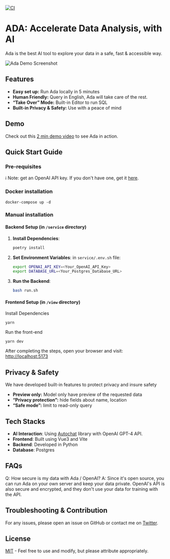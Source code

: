 [![CI](https://github.com/BenderV/ada/actions/workflows/ci.yml/badge.svg)](https://github.com/BenderV/ada/actions/workflows/ci.yml)
# ADA: Accelerate Data Analysis, with AI

Ada is the best AI tool to explore your data in a safe, fast & accessible way.

![Ada Demo Screenshot](https://github.com/BenderV/ada/assets/2799516/6b1e457c-477d-4b22-a471-915c5f8ac8b6)

## Features
* **Easy set up:** Run Ada locally in 5 minutes
* **Human Friendly:** Query in English, Ada will take care of the rest.
* **“Take Over” Mode:** Built-in Editor to run SQL
* **Built-in Privacy & Safety:** Use with a peace of mind

## Demo
Check out this [2 min demo video](https://www.youtube.com/watch?v=rh8CWB0ClOc) to see Ada in action.

## Quick Start Guide
### Pre-requisites
ℹ️ Note: get an OpenAI API key. If you don't have one, get it [here](https://www.openai.com/).

### Docker installation
```
docker-compose up -d
```

### Manual installation
#### Backend Setup (in `/service` directory)

1. **Install Dependencies**:
   ```bash
   poetry install
   ```

2. **Set Environment Variables**:
   in `service/.env.sh` file:

   ```bash
   export OPENAI_API_KEY=<Your_OpenAI_API_Key>
   export DATABASE_URL=<Your_Postgres_Database_URL>
   ```

3. **Run the Backend**:
   ```bash
   bash run.sh
   ```

#### Frontend Setup (in `/view` directory)
Install Dependencies
```
yarn
```

Run the front-end
```
yarn dev
```

After completing the steps, open your browser and visit: [http://localhost:5173](http://localhost:5173)

## Privacy & Safety
We have developed built-in features to protect privacy and insure safety
* **Preview only:** Model only have preview of the requested data
* **“Privacy protection”:** hide fields about name, location
* **“Safe mode”:** limit to read-only query

## Tech Stacks
- ****AI Interaction****: Using [Autochat](https://github.com/BenderV/autochat) library with OpenAI GPT-4 API.
- ****Frontend****: Built using Vue3 and Vite
- ****Backend****: Developed in Python
- ****Database****: Postgres

## FAQs
Q: How secure is my data with Ada / OpenAI?
A: Since it's open source, you can run Ada on your own server and keep your data private. OpenAI's API is also secure and encrypted, and they don't use your data for training with the API.

## Troubleshooting & Contribution
For any issues, please open an issue on GitHub or contact me on [Twitter](https://twitter.com/benderville).

## License
[MIT](LICENSE.md) - Feel free to use and modify, but please attribute appropriately.

